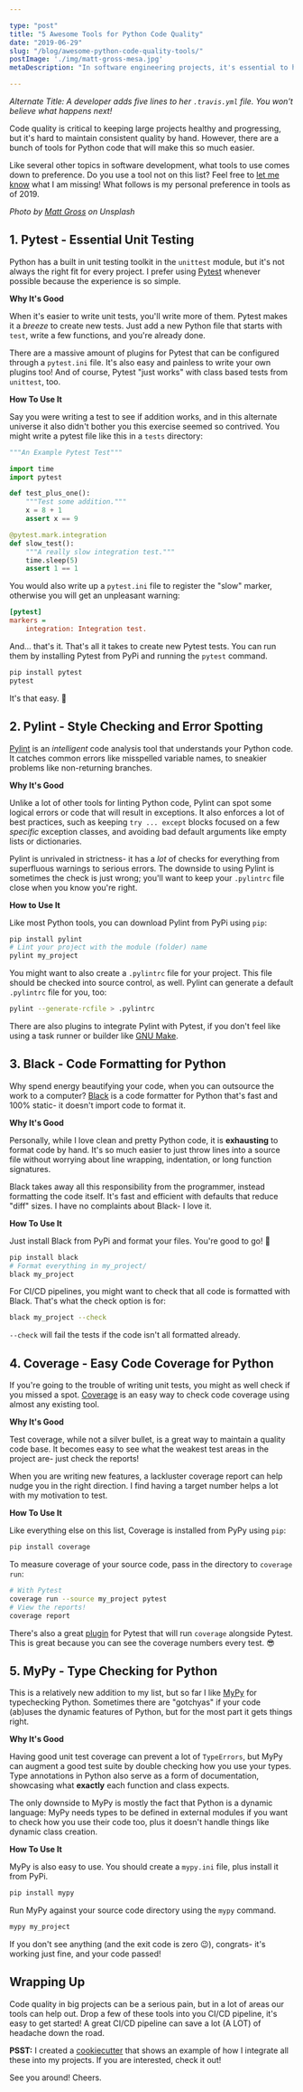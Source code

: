 ```yaml
---

type: "post"
title: "5 Awesome Tools for Python Code Quality"
date: "2019-06-29"
slug: "/blog/awesome-python-code-quality-tools/"
postImage: './img/matt-gross-mesa.jpg'
metaDescription: "In software engineering projects, it's essential to have tools that ensure a high quality codebase. This is a list of the best testing, source analysis, and code quality tools for Python."

---
```


_Alternate Title: A developer adds five lines to her `.travis.yml` file. You won't believe what happens next!_

Code quality is critical to keeping large projects healthy and progressing, but it's hard to maintain consistent quality by hand. However, there are a bunch of tools for Python code that will make this so much easier.

Like several other topics in software development, what tools to use comes down to preference. Do you use a tool not on this list? Feel free to [let me know](/contact/) what I am missing! What follows is my personal preference in tools as of 2019.

_Photo by [Matt Gross](https://unsplash.com/@mattkgross) on Unsplash_

## 1. Pytest - Essential Unit Testing

Python has a built in unit testing toolkit in the `unittest` module, but it's not always the right fit for every project. I prefer using [Pytest](https://pytest.org) whenever possible because the experience is so simple.

**Why It's Good**

When it's easier to write unit tests, you'll write more of them. Pytest makes it a _breeze_ to create new tests. Just add a new Python file that starts with `test`, write a few functions, and you're already done.

There are a massive amount of plugins for Pytest that can be configured through a `pytest.ini` file. It's also easy and painless to write your own plugins too! And of course, Pytest "just works" with class based tests from `unittest`, too.

**How To Use It**

Say you were writing a test to see if addition works, and in this alternate universe it also didn't bother you this exercise seemed so contrived. You might write a pytest file like this in a `tests` directory:

```python
"""An Example Pytest Test"""

import time
import pytest

def test_plus_one():
    """Test some addition."""
    x = 8 + 1
    assert x == 9

@pytest.mark.integration
def slow_test():
    """A really slow integration test."""
    time.sleep(5)
    assert 1 == 1
```

You would also write up a `pytest.ini` file to register the "slow" marker, otherwise you will get an unpleasant warning:

```ini
[pytest]
markers =
    integration: Integration test.
```

And... that's it. That's all it takes to create new Pytest tests. You can run them by installing Pytest from PyPi and running the `pytest` command.

```bash
pip install pytest
pytest
```

It's that easy. 🎉

## 2. Pylint - Style Checking and Error Spotting

[Pylint](https://www.pylint.org/) is an _intelligent_ code analysis tool that understands your Python code. It catches common errors like misspelled variable names, to sneakier problems like non-returning branches.

**Why It's Good**

Unlike a lot of other tools for linting Python code, Pylint can spot some logical errors or code that will result in exceptions. It also enforces a lot of best practices, such as keeping `try ... except` blocks focused on a few _specific_ exception classes, and avoiding bad default arguments like empty lists or dictionaries.

Pylint is unrivaled in strictness- it has a _lot_ of checks for everything from superfluous warnings to serious errors. The downside to using Pylint is sometimes the check is just wrong; you'll want to keep your `.pylintrc` file close when you know you're right.

**How to Use It**

Like most Python tools, you can download Pylint from PyPi using `pip`:

```bash
pip install pylint
# Lint your project with the module (folder) name
pylint my_project
```

You might want to also create a `.pylintrc` file for your project. This file should be checked into source control, as well. Pylint can generate a default `.pylintrc` file for you, too:

```bash
pylint --generate-rcfile > .pylintrc
```

There are also plugins to integrate Pylint with Pytest, if you don't feel like using a task runner or builder like [GNU Make](/blog/gnu-make-for-beginners).

## 3. Black - Code Formatting for Python

Why spend energy beautifying your code, when you can outsource the work to a computer? [Black](https://github.com/python/black) is a code formatter for Python that's fast and 100% static- it doesn't import code to format it.

**Why It's Good**

Personally, while I love clean and pretty Python code, it is **exhausting** to format code by hand. It's so much easier to just throw lines into a source file without worrying about line wrapping, indentation, or long function signatures.

Black takes away all this responsibility from the programmer, instead formatting the code itself. It's fast and efficient with defaults that reduce "diff" sizes. I have no complaints about Black- I love it.

**How To Use It**

Just install Black from PyPi and format your files. You're good to go! 🚀

```bash
pip install black
# Format everything in my_project/
black my_project
```

For CI/CD pipelines, you might want to check that all code is formatted with Black. That's what the check option is for:

```bash
black my_project --check
```

`--check` will fail the tests if the code isn't all formatted already.

## 4. Coverage - Easy Code Coverage for Python

If you're going to the trouble of writing unit tests, you might as well check if you missed a spot. [Coverage](https://coverage.readthedocs.io/) is an easy way to check code coverage using almost any existing tool.

**Why It's Good**

Test coverage, while not a silver bullet, is a great way to maintain a quality code base. It becomes easy to see what the weakest test areas in the project are- just check the reports!

When you are writing new features, a lackluster coverage report can help nudge you in the right direction. I find having a target number helps a lot with my motivation to test.

**How To Use It**

Like everything else on this list, Coverage is installed from PyPy using `pip`:

```bash
pip install coverage
```

To measure coverage of your source code, pass in the directory to `coverage run`:

```bash
# With Pytest
coverage run --source my_project pytest
# View the reports!
coverage report
```

There's also a great [plugin](https://pypi.org/project/pytest-cov/) for Pytest that will run `coverage` alongside Pytest. This is great because you can see the coverage numbers every test. 😎

## 5. MyPy - Type Checking for Python

This is a relatively new addition to my list, but so far I like [MyPy](http://mypy-lang.org/) for typechecking Python. Sometimes there are "gotchyas" if your code (ab)uses the dynamic features of Python, but for the most part it gets things right.

**Why It's Good**

Having good unit test coverage can prevent a lot of `TypeErrors`, but MyPy can augment a good test suite by double checking how you use your types. Type annotations in Python also serve as a form of documentation, showcasing what **exactly** each function and class expects.

The only downside to MyPy is mostly the fact that Python is a dynamic language: MyPy needs types to be defined in external modules if you want to check how you use their code too, plus it doesn't handle things like dynamic class creation.

**How To Use It**

MyPy is also easy to use. You should create a `mypy.ini` file, plus install it from PyPi.

```bash
pip install mypy
```

Run MyPy against your source code directory using the `mypy` command.

```bash
mypy my_project
```

If you don't see anything (and the exit code is zero 😉), congrats- it's working just fine, and your code passed!

## Wrapping Up

Code quality in big projects can be a serious pain, but in a lot of areas our tools can help out. Drop a few of these tools into you CI/CD pipeline, it's easy to get started! A great CI/CD pipeline can save a lot (A LOT) of headache down the road.

**PSST:** I created a [cookiecutter](https://github.com/madelyneriksen/cookiecutter-python-goodstuff/) that shows an example of how I integrate all these into my projects. If you are interested, check it out!

See you around! Cheers.
